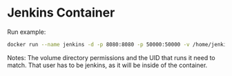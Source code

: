Jenkins Container
===

Run example:
```sh
docker run --name jenkins -d -p 8080:8080 -p 50000:50000 -v /home/jenkins:/var/jenkins_home -u 2222 --privileged solidarray/jenkins
```

Notes:
The volume directory permissions and the UID that runs it need to match. That user has to be jenkins, as it will be inside of the container.
